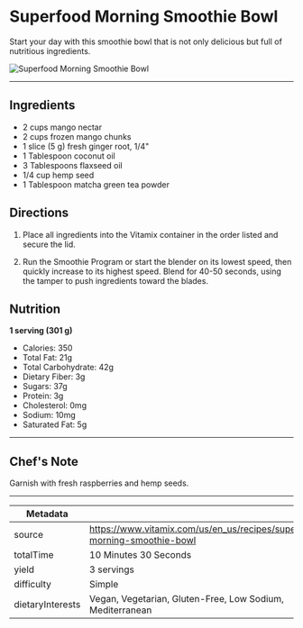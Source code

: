 # Superfood Morning Smoothie Bowl

Start your day with this smoothie bowl that is not only delicious but full of nutritious ingredients.

![Superfood Morning Smoothie Bowl](https://www.vitamix.com/content/dam/vitamix/migration/media/other/images/s/Superfood-Morning-Smoothie-Bowl-470x449.jpg)

---

## Ingredients

- 2 cups mango nectar
- 2 cups frozen mango chunks
- 1 slice (5 g) fresh ginger root, 1/4"
- 1 Tablespoon coconut oil
- 3 Tablespoons flaxseed oil
- 1/4 cup hemp seed
- 1 Tablespoon matcha green tea powder

## Directions

1. Place all ingredients into the Vitamix container in the order listed and secure the lid.

2. Run the Smoothie Program or start the blender on its lowest speed, then quickly increase to its highest speed. Blend for 40-50 seconds, using the tamper to push ingredients toward the blades.

## Nutrition

**1 serving (301 g)**

- Calories: 350
- Total Fat: 21g
- Total Carbohydrate: 42g
- Dietary Fiber: 3g
- Sugars: 37g
- Protein: 3g
- Cholesterol: 0mg
- Sodium: 10mg
- Saturated Fat: 5g

---

## Chef's Note

Garnish with fresh raspberries and hemp seeds.

---

| Metadata |  |
| --- | --- |
| source | https://www.vitamix.com/us/en_us/recipes/superfood-morning-smoothie-bowl |
| totalTime | 10 Minutes 30 Seconds |
| yield | 3 servings |
| difficulty | Simple |
| dietaryInterests | Vegan, Vegetarian, Gluten-Free, Low Sodium, Mediterranean |
